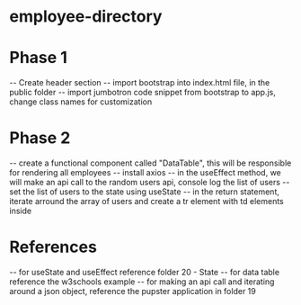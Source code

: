 # employee-directory

# Phase 1

-- Create header section
-- import bootstrap into index.html file, in the public folder
-- import jumbotron code snippet from bootstrap to app.js, change class names for customization

# Phase 2

-- create a functional component called "DataTable", this will be responsible for rendering all employees
-- install axios
-- in the useEffect method, we will make an api call to the random users api, console log the list of users
-- set the list of users to the state using useState
-- in the return statement, iterate arround the array of users and create a tr element with td elements inside 

# References

-- for useState and useEffect reference folder 20 - State
-- for data table reference the w3schools example
-- for making an api call and iterating around a json object, reference the pupster application in folder 19